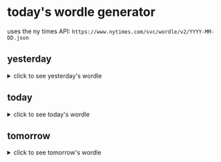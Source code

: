 # today's wordle generator

uses the ny times API: `https://www.nytimes.com/svc/wordle/v2/YYYY-MM-DD.json`

## yesterday

<details>
    <summary>click to see yesterday's wordle</summary>

    modem

</details>

## today

<details>
    <summary>click to see today's wordle</summary>

    shell

</details>

## tomorrow

<details>
    <summary>click to see tomorrow's wordle</summary>

    wagon

</details>
